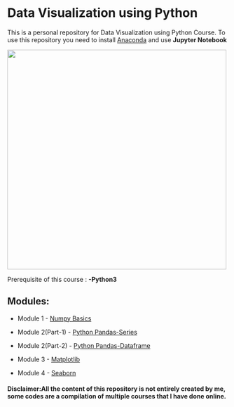# Data Visualization using Python

This is a personal repository for Data Visualization using Python Course.
To use this repository you need to install [Anaconda](https://www.anaconda.com/) and use **Jupyter Notebook**

<img width=500 src="https://github.com/ffarhaaan/Data-Visualization-Using-Python-Libraries/blob/master/python-logo-png-transparent.png">

Prerequisite of this course :
**-Python3**


## Modules:

- Module 1 - [Numpy Basics](https://github.com/ffarhaaan/Data-Visualization-Using-Python-Libraries/blob/master/M01-Numpy-Basics.ipynb)
   
- Module 2(Part-1) - [Python Pandas-Series](https://github.com/ffarhaaan/Data-Visualization-Using-Python-Libraries/blob/master/M02-1-pandas-series.ipynb)

- Module 2(Part-2) - [Python Pandas-Dataframe](https://github.com/ffarhaaan/Data-Visualization-Using-Python-Libraries/blob/master/M02-2-pandas-dataframe.ipynb)
  
- Module 3 - [Matplotlib](https://github.com/ffarhaaan/Data-Visualization-Using-Python-Libraries/blob/master/M03%20-%20Matplotlib.ipynb)
  
- Module 4 - [Seaborn](https://github.com/ffarhaaan/Data-Visualization-Using-Python-Libraries/blob/master/M04%20-%20Seaborn.ipynb)


#### Disclaimer:All the content of this repository is not entirely created by me, some codes are a compilation of multiple courses that I have done online.
